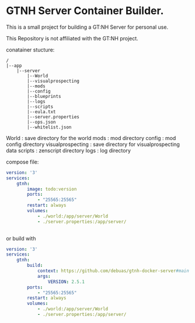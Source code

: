 # GTNH Server Container Builder.

This is a small project for building a GT:NH Server for personal use.

This Repository is not affiliated with the GT:NH project.


conatainer stucture:
```
/
|--app
    |--server
        |--World
        |--visualprospecting
        |--mods
        |--config
        |--blueprints
        |--logs
        |--scripts
        |--eula.txt
        |--server.properties
        |--ops.json
        |--whitelist.json

```

World : save directory for the world
mods : mod directory
config : mod config directory
visualprospecting : save directory for visualprospecting data
scripts : zenscript directory
logs : log directory

compose file:

```yaml
version: '3'
services:
    gtnh:
        image: todo:version
        ports:
            - "25565:25565"
        restart: always
        volumes:
            - ./world:/app/server/World
            - ./server.properties:/app/server/
        
```

or build with 

```yaml
version: '3'
services:
    gtnh:
        build:
            context: https://github.com/debuas/gtnh-docker-server#main
            args:
                VERSION: 2.5.1 
        ports: 
            - "25565:25565"
        restart: always
        volumes:
            - ./world:/app/server/World
            - ./server.properties:/app/server/
        
```
